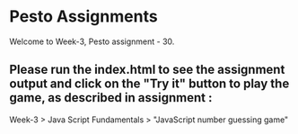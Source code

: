 # Pesto Assignments  

Welcome to Week-3, Pesto assignment - 30.

## Please run the index.html to see the assignment output and click on the "Try it" button to play the game, as described in assignment :
Week-3 > Java Script Fundamentals > "JavaScript number guessing game"